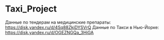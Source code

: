 # Taxi_Project
Данные по тендерам на медицинские препараты: https://disk.yandex.ru/d/4Sq88ZkjDYSVrQ
Данные по Такси в Нью-Йорке: https://disk.yandex.ru/d/OGEZNGQa_3HiGA
